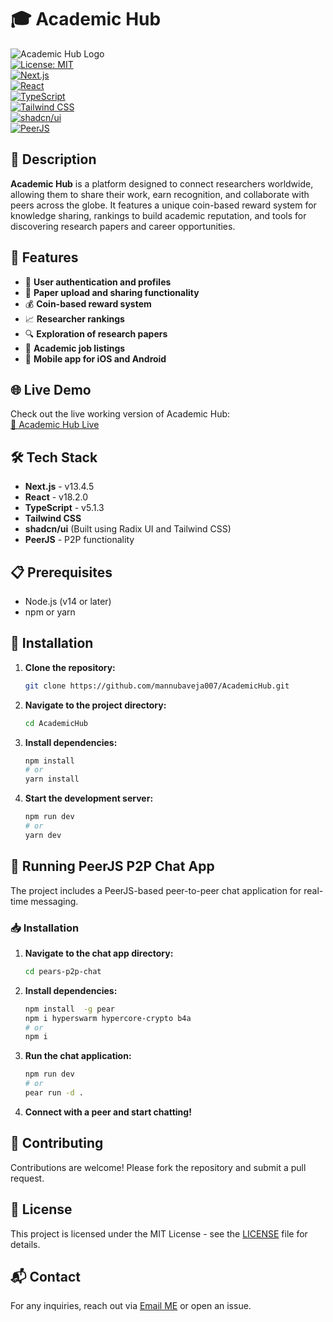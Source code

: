 # 🎓 Academic Hub  
![Academic Hub Logo](https://via.placeholder.com/150x150.png?text=Academic+Hub)  
[![License: MIT](https://img.shields.io/badge/License-MIT-yellow.svg)](https://opensource.org/licenses/MIT)  
[![Next.js](https://img.shields.io/badge/Next.js-13.4.5-blue.svg)](https://nextjs.org/)  
[![React](https://img.shields.io/badge/React-18.2.0-blue.svg)](https://reactjs.org/)  
[![TypeScript](https://img.shields.io/badge/TypeScript-5.1.3-blue.svg)](https://www.typescriptlang.org/)  
[![Tailwind CSS](https://img.shields.io/badge/Tailwind%20CSS-5-blue.svg)](https://tailwindcss.com/)  
[![shadcn/ui](https://img.shields.io/badge/shadcn/ui-Radix%20UI%20%2B%20Tailwind%20CSS-blue.svg)](https://ui.shadcn.com/)  
[![PeerJS](https://img.shields.io/badge/PeerJS-P2P%20Functionality-blue.svg)](https://peerjs.com/)  

## 📌 Description  
**Academic Hub** is a platform designed to connect researchers worldwide, allowing them to share their work, earn recognition, and collaborate with peers across the globe. It features a unique coin-based reward system for knowledge sharing, rankings to build academic reputation, and tools for discovering research papers and career opportunities.  

## 🚀 Features  
- 🔑 **User authentication and profiles**  
- 📄 **Paper upload and sharing functionality**  
- 💰 **Coin-based reward system**  
- 📈 **Researcher rankings**  
- 🔍 **Exploration of research papers**  
- 💼 **Academic job listings**  
- 📱 **Mobile app for iOS and Android**  

## 🌐 Live Demo  
Check out the live working version of Academic Hub:  
[🔗 Academic Hub Live](https://v0-pears-research-paper.vercel.app/)  


## 🛠 Tech Stack  
- **Next.js** - v13.4.5  
- **React** - v18.2.0  
- **TypeScript** - v5.1.3  
- **Tailwind CSS**  
- **shadcn/ui** (Built using Radix UI and Tailwind CSS)  
- **PeerJS** - P2P functionality  

## 📋 Prerequisites  
- Node.js (v14 or later)  
- npm or yarn  

## 🔧 Installation  
1. **Clone the repository:**  
   ```sh  
   git clone https://github.com/mannubaveja007/AcademicHub.git  
   ```  
2. **Navigate to the project directory:**  
   ```sh  
   cd AcademicHub  
   ```  
3. **Install dependencies:**  
   ```sh  
   npm install  
   # or  
   yarn install  
   ```  
4. **Start the development server:**  
   ```sh  
   npm run dev  
   # or  
   yarn dev  
   ```  

## 💬 Running PeerJS P2P Chat App  
The project includes a PeerJS-based peer-to-peer chat application for real-time messaging.  

### 📥 Installation  
1. **Navigate to the chat app directory:**  
   ```sh  
   cd pears-p2p-chat  
   ```  
2. **Install dependencies:**  
   ```sh  
   npm install  -g pear
   npm i hyperswarm hypercore-crypto b4a
   # or
   npm i
   ```  
3. **Run the chat application:**  
   ```sh  
   npm run dev
   # or
   pear run -d .
   ```  

4. **Connect with a peer and start chatting!**  

## 🤝 Contributing  
Contributions are welcome! Please fork the repository and submit a pull request.  

## 📄 License  
This project is licensed under the MIT License - see the [LICENSE](LICENSE) file for details.  

## 📬 Contact  
For any inquiries, reach out via [Email ME](mailto:bavejamannu@gmail.com) or open an issue.  

